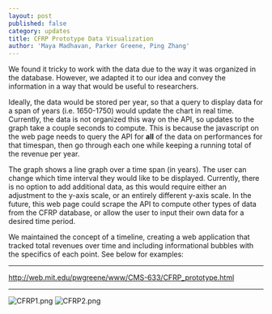```yaml
---
layout: post
published: false
category: updates
title: CFRP Prototype Data Visualization
author: 'Maya Madhavan, Parker Greene, Ping Zhang'
---
```

We found it tricky to work with the data due to the way it was organized in the database. However, we adapted it to our idea and convey the information in a way that would be useful to researchers. 

Ideally, the data would be stored per year, so that a query to display data for a span of years (i.e. 1650-1750) would update the chart in real time. Currently, the data is not organized this way on the API, so updates to the graph take a couple seconds to compute. This is because the javascript on the web page needs to query the API for **all** of the data on performances for that timespan, then go through each one while keeping a running total of the revenue per year.

The graph shows a line graph over a time span (in years). The user can change which time interval they would like to be displayed. Currently, there is no option to add additional data, as this would require either an adjustment to the y-axis scale, or an entirely different y-axis scale. In the future, this web page could scrape the API to compute other types of data from the CFRP database, or allow the user to input their own data for a desired time period.

We maintained the concept of a timeline, creating a web application that tracked total revenues over time and including informational bubbles with the specifics of each point. See below for examples:

****

http://web.mit.edu/pwgreene/www/CMS-633/CFRP_prototype.html


****

![CFRP1.png]({{site.baseurl}}/assets/CFRP1.png)
![CFRP2.png]({{site.baseurl}}/assets/CFRP2.png)
